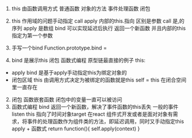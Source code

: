 1. this 由函数调用方式
    普通函数 对象的方法 事件处理函数 闭包
2. this 作用域的问题手动指定
call apply 内部的this.指向 区别是参数
call 是,的序列 
apply 是数组
bind 可以实现延迟后执行 返回一个新函数 并且内部的this指定为第一个参数
3. 手写一个bind
Function.prototype.bind = 

3. bind 是展示this 闭包 函数式编程 原型链最直接的例子
this:
 - apply
    bind 是基于apply手动指定this为绑定对象的
 - 闭包区域
    this 由调用方式决定为被绑定的函数就是this
    self = this 在闭合空间里一直存在
2. 闭包
函数嵌套函数 闭包中的变量一直可以被访问
3. 函数式编程
    bind 返回一个新函数，解决了事件函数的this丢失 一般的事件listen this 指向了时间对象target
    在react 组件式开发或者是面对对象有需求，将事件的处理函数作为组件类的方法，即延迟调用，同时又手动指定this
    apply + 函数式
    return function(){
        self.apply(context)
    }